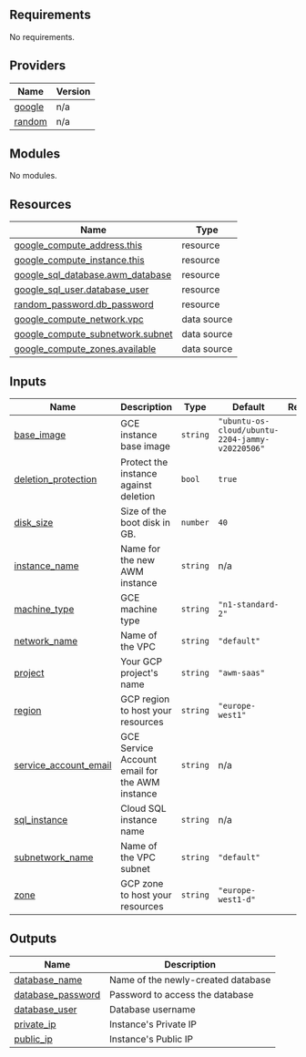## Requirements

No requirements.

## Providers

| Name | Version |
|------|---------|
| <a name="provider_google"></a> [google](#provider\_google) | n/a |
| <a name="provider_random"></a> [random](#provider\_random) | n/a |

## Modules

No modules.

## Resources

| Name | Type |
|------|------|
| [google_compute_address.this](https://registry.terraform.io/providers/hashicorp/google/latest/docs/resources/compute_address) | resource |
| [google_compute_instance.this](https://registry.terraform.io/providers/hashicorp/google/latest/docs/resources/compute_instance) | resource |
| [google_sql_database.awm_database](https://registry.terraform.io/providers/hashicorp/google/latest/docs/resources/sql_database) | resource |
| [google_sql_user.database_user](https://registry.terraform.io/providers/hashicorp/google/latest/docs/resources/sql_user) | resource |
| [random_password.db_password](https://registry.terraform.io/providers/hashicorp/random/latest/docs/resources/password) | resource |
| [google_compute_network.vpc](https://registry.terraform.io/providers/hashicorp/google/latest/docs/data-sources/compute_network) | data source |
| [google_compute_subnetwork.subnet](https://registry.terraform.io/providers/hashicorp/google/latest/docs/data-sources/compute_subnetwork) | data source |
| [google_compute_zones.available](https://registry.terraform.io/providers/hashicorp/google/latest/docs/data-sources/compute_zones) | data source |

## Inputs

| Name | Description | Type | Default | Required |
|------|-------------|------|---------|:--------:|
| <a name="input_base_image"></a> [base\_image](#input\_base\_image) | GCE instance base image | `string` | `"ubuntu-os-cloud/ubuntu-2204-jammy-v20220506"` | no |
| <a name="input_deletion_protection"></a> [deletion\_protection](#input\_deletion\_protection) | Protect the instance against deletion | `bool` | `true` | no |
| <a name="input_disk_size"></a> [disk\_size](#input\_disk\_size) | Size of the boot disk in GB. | `number` | `40` | no |
| <a name="input_instance_name"></a> [instance\_name](#input\_instance\_name) | Name for the new AWM instance | `string` | n/a | yes |
| <a name="input_machine_type"></a> [machine\_type](#input\_machine\_type) | GCE machine type | `string` | `"n1-standard-2"` | no |
| <a name="input_network_name"></a> [network\_name](#input\_network\_name) | Name of the VPC | `string` | `"default"` | no |
| <a name="input_project"></a> [project](#input\_project) | Your GCP project's name | `string` | `"awm-saas"` | no |
| <a name="input_region"></a> [region](#input\_region) | GCP region to host your resources | `string` | `"europe-west1"` | no |
| <a name="input_service_account_email"></a> [service\_account\_email](#input\_service\_account\_email) | GCE Service Account email for the AWM instance | `string` | n/a | yes |
| <a name="input_sql_instance"></a> [sql\_instance](#input\_sql\_instance) | Cloud SQL instance name | `string` | n/a | yes |
| <a name="input_subnetwork_name"></a> [subnetwork\_name](#input\_subnetwork\_name) | Name of the VPC subnet | `string` | `"default"` | no |
| <a name="input_zone"></a> [zone](#input\_zone) | GCP zone to host your resources | `string` | `"europe-west1-d"` | no |

## Outputs

| Name | Description |
|------|-------------|
| <a name="output_database_name"></a> [database\_name](#output\_database\_name) | Name of the newly-created database |
| <a name="output_database_password"></a> [database\_password](#output\_database\_password) | Password to access the database |
| <a name="output_database_user"></a> [database\_user](#output\_database\_user) | Database username |
| <a name="output_private_ip"></a> [private\_ip](#output\_private\_ip) | Instance's Private IP |
| <a name="output_public_ip"></a> [public\_ip](#output\_public\_ip) | Instance's Public IP |
